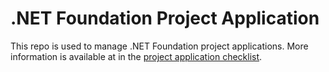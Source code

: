 # .NET Foundation Project Application

This repo is used to manage .NET Foundation project applications. More information is available at in the [project application checklist](https://github.com/dotnet/foundation/blob/master/guidance/new-projects.md).
